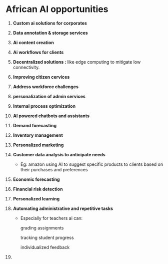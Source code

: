 # African AI opportunities

1. **Custom ai solutions for corporates**
2. **Data annotation & storage services**
3. **Ai content creation**
4. **Ai workflows for clients**
5. **Decentralized solutions :**  like edge computing to mitigate low connectivity.
6. **Improving citizen cervices**
7. **Address workforce challenges**
8. **personalization of admin services** 
9. **Internal process optimization**
10. **AI powered chatbots and assistants**
11. **Demand forecasting**
12. **Inventory management**
13. **Personalized marketing**
14. **Customer data analysis to anticipate needs**
    - Eg: amazon using AI  to suggest specific products to clients based on their purchases and preferences
15. **Economic forecasting**
16. **Financial risk detection**
17. **Personalized learning**
18. **Automating administrative and repetitive tasks**
    - Especially for teachers ai can:
        
        grading assignments
        
        tracking student progress
        
        individualized feedback
        
19.
